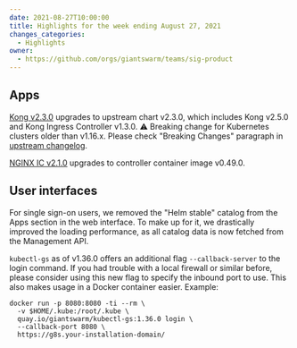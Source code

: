 ```yaml
---
date: 2021-08-27T10:00:00
title: Highlights for the week ending August 27, 2021
changes_categories:
  - Highlights
owner:
  - https://github.com/orgs/giantswarm/teams/sig-product
---
```


## Apps

[Kong v2.3.0](https://docs.giantswarm.io/changes/managed-apps/kong-app/v2.3.0/) upgrades to upstream chart v2.3.0, which includes Kong v2.5.0 and Kong Ingress Controller v1.3.0. :warning: Breaking change for Kubernetes clusters older than v1.16.x. Please check "Breaking Changes" paragraph in [upstream changelog](https://github.com/Kong/charts/blob/main/charts/kong/CHANGELOG.md#changelog).

[NGINX IC v2.1.0](https://docs.giantswarm.io/changes/managed-apps/nginx-ingress-controller-app/v2.1.0/) upgrades to controller container image v0.49.0.

## User interfaces

For single sign-on users, we removed the "Helm stable" catalog from the Apps section in the web interface. To make up for it, we drastically improved the loading performance, as all catalog data is now fetched from the Management API.

`kubectl-gs` as of v1.36.0 offers an additional flag `--callback-server` to the login command. If you had trouble with a local firewall or similar before, please consider using this new flag to specify the inbound port to use. This also makes usage in a Docker container easier. Example:

```nohighlights
docker run -p 8080:8080 -ti --rm \
  -v $HOME/.kube:/root/.kube \
  quay.io/giantswarm/kubectl-gs:1.36.0 login \
  --callback-port 8080 \
  https://g8s.your-installation-domain/
```
